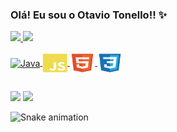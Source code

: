 ### Olá! Eu sou o Otavio Tonello!! ✨

<div>
  <a href="https://github.com/otaviotonello">
  <img height="180em" src="https://github-readme-stats.vercel.app/api?username=otaviotonello&show_icons=true&theme=tokyonight&include_all_commits=true&count_private=true"/>
  <img height="180em" src="https://github-readme-stats.vercel.app/api/top-langs/?username=otaviotonello&layout=compact&langs_count=7&theme=tokyonight"/>
</div>

 <div style="display: inline_block"><br>
   <img align="center" alt="Java" height="30" width="40" src="https://cdn.jsdelivr.net/gh/devicons/devicon/icons/java/java-original.svg">
   <img align="center" alt="Js" height="30" width="40" src="https://raw.githubusercontent.com/devicons/devicon/master/icons/javascript/javascript-plain.svg">
   <img align="center" alt="HTML" height="30" width="40" src="https://raw.githubusercontent.com/devicons/devicon/master/icons/html5/html5-original.svg">
   <img align="center" alt="CSS" height="30" width="40" src="https://raw.githubusercontent.com/devicons/devicon/master/icons/css3/css3-original.svg">
</div>
  
 ##
 
<div>
  <a href = "mailto:otaviotonello0102@gmail.com"><img src="https://img.shields.io/badge/-Gmail-%23333?style=for-the-badge&logo=gmail&logoColor=white" target="_blank"></a>
  <a href="https://www.linkedin.com/in/otavio-tonello/" target="_blank"><img src="https://img.shields.io/badge/-LinkedIn-%230077B5?style=for-the-badge&logo=linkedin&logoColor=white" target="_blank"></a> 
  
  ![Snake animation](https://github.com/otaviotonello/dist/github-contribution-grid-snake.svgg)
  
</div>
  
